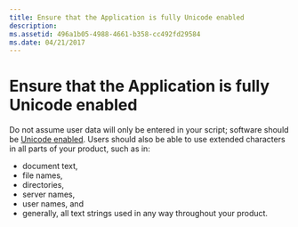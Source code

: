 ```yaml
---
title: Ensure that the Application is fully Unicode enabled
description: 
ms.assetid: 496a1b05-4988-4661-b358-cc492fd29584
ms.date: 04/21/2017
---
```

# Ensure that the Application is fully Unicode enabled

Do not assume user data will only be entered in your script; software should be [Unicode enabled](encoding-overview). Users should also be able to use extended characters in all parts of your product, such as in:

-   document text,
-   file names,
-   directories,
-   server names,
-   user names, and
-   generally, all text strings used in any way throughout your product.